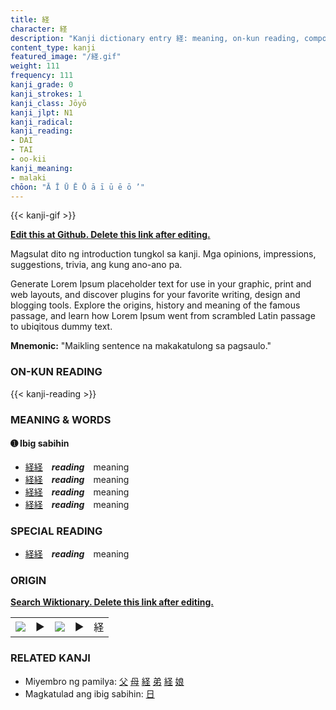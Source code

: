 ```yaml
---
title: 経
character: 経
description: "Kanji dictionary entry 経: meaning, on-kun reading, compounds, origin, related kanji"
content_type: kanji
featured_image: "/経.gif"
weight: 111
frequency: 111
kanji_grade: 0
kanji_strokes: 1
kanji_class: Jōyō
kanji_jlpt: N1
kanji_radical: 
kanji_reading: 
- DAI
- TAI
- oo-kii
kanji_meaning:
- malaki
chōon: "Ā Ī Ū Ē Ō ā ī ū ē ō ’"
---
```

[//]: # (Don't edit the line below. Kanji animated GIF code is automatically generated.)
{{< kanji-gif >}}

[//]: # (Edit below this line.)

**[Edit this at Github. Delete this link after editing.](https://github.com/tim0g/tim/tree/main/content/kanji/経/index.md)**

Magsulat dito ng introduction tungkol sa kanji. Mga opinions, impressions, suggestions, trivia, ang kung ano-ano pa.

Generate Lorem Ipsum placeholder text for use in your graphic, print and web layouts, and discover plugins for your favorite writing, design and blogging tools. Explore the origins, history and meaning of the famous passage, and learn how Lorem Ipsum went from scrambled Latin passage to ubiqitous dummy text.
 
**Mnemonic:** "Maikling sentence na makakatulong sa pagsaulo."

### ON-KUN READING

[//]: # (Don't edit the line below. ON-KUN READING code is automatically generated.)
{{< kanji-reading >}}

### MEANING & WORDS

#### ➊ **Ibig sabihin**
  - [経](../経)[経](../経)　***reading***　meaning
  - [経](../経)[経](../経)　***reading***　meaning
  - [経](../経)[経](../経)　***reading***　meaning
  - [経](../経)[経](../経)　***reading***　meaning

### SPECIAL READING
  - [経](../経)[経](../経)　***reading***　meaning

### ORIGIN

**[Search Wiktionary. Delete this link after editing.](https://wiktionary.org/wiki/経)**
<table class="kanji-table"><tr><td>
<img src="60px-経-bronze.svg.png">
</td><td>▶</td><td>
<img src="60px-経-oracle.svg.png">
</td><td>▶</td>
<td class="kanji-origin">経</td>
</tr></table>

### RELATED KANJI
- Miyembro ng pamilya: [父](../父) [母](../母) [経](../経) [弟](../弟) [経](../経) [娘](../娘)
- Magkatulad ang ibig sabihin: [日](../日)
